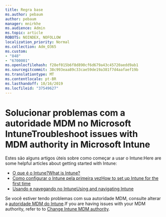 ```yaml
---
title: Regra base
ms.author: pebaum
author: pebaum
manager: mnirkhe
ms.audience: Admin
ms.topic: article
ROBOTS: NOINDEX, NOFOLLOW
localization_priority: Normal
ms.collection: Adm_O365
ms.custom:
- "848"
- "6700001"
ms.openlocfilehash: f28ef015b6f8d890cf6d679a43c45720aedd9ab1
ms.sourcegitcommit: 38c993eaa89c33cae59de19a381f7d4aafaef19b
ms.translationtype: MT
ms.contentlocale: pt-BR
ms.lasthandoff: 10/16/2019
ms.locfileid: "37549627"
---
```

# <a name="troubleshoot-issues-with-mdm-authority-in-microsoft-intune"></a><span data-ttu-id="02057-102">Solucionar problemas com a autoridade MDM no Microsoft Intune</span><span class="sxs-lookup"><span data-stu-id="02057-102">Troubleshoot issues with MDM authority in Microsoft Intune</span></span>

<span data-ttu-id="02057-103">Estes são alguns artigos úteis sobre como começar a usar o Intune:</span><span class="sxs-lookup"><span data-stu-id="02057-103">Here are some helpful articles about getting started with Intune:</span></span>

- [<span data-ttu-id="02057-104">O que é o Intune?</span><span class="sxs-lookup"><span data-stu-id="02057-104">What is Intune?</span></span>](https://docs.microsoft.com/intune/what-is-intune)
- [<span data-ttu-id="02057-105">Como configurar o Intune pela primeira vez</span><span class="sxs-lookup"><span data-stu-id="02057-105">How to set up Intune for the first time</span></span>](https://docs.microsoft.com/intune/setup-steps)
- [<span data-ttu-id="02057-106">Usando e navegando no Intune</span><span class="sxs-lookup"><span data-stu-id="02057-106">Using and navigating Intune</span></span>](https://docs.microsoft.com/intune/tutorial-walkthrough-intune-portal)

<span data-ttu-id="02057-107">Se você estiver tendo problemas com sua autoridade MDM, consulte alterar a [autoridade MDM do Intune](https://docs.microsoft.com/alchemyinsights/change-mdm-authority).</span><span class="sxs-lookup"><span data-stu-id="02057-107">If you are having issues with your MDM authority, refer to to [Change Intune MDM authority](https://docs.microsoft.com/alchemyinsights/change-mdm-authority).</span></span>